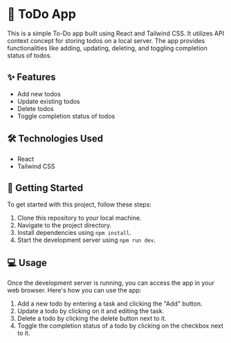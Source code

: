 # 📝 ToDo App

This is a simple To-Do app built using React and Tailwind CSS. It utilizes API context concept for storing todos on a local server. The app provides functionalities like adding, updating, deleting, and toggling completion status of todos.

## ✨ Features

- Add new todos
- Update existing todos
- Delete todos
- Toggle completion status of todos

## 🛠️ Technologies Used

- React
- Tailwind CSS

## 🚀 Getting Started

To get started with this project, follow these steps:

1. Clone this repository to your local machine.
2. Navigate to the project directory.
3. Install dependencies using `npm install`.
4. Start the development server using `npm run dev`.

## 💻 Usage

Once the development server is running, you can access the app in your web browser. Here's how you can use the app:

1. Add a new todo by entering a task and clicking the "Add" button.
2. Update a todo by clicking on it and editing the task.
3. Delete a todo by clicking the delete button next to it.
4. Toggle the completion status of a todo by clicking on the checkbox next to it.


